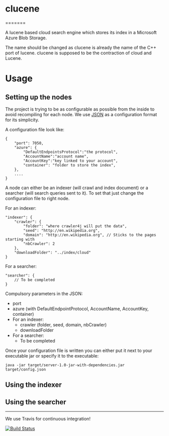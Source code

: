 # clucene
=======

A lucene based cloud search engine which stores its index in a Microsoft Azure Blob Storage.

The name should be changed as clucene is already the name of the C++ port of lucene. clucene is supposed to be the contraction of cloud and Lucene. 

# Usage

## Setting up the nodes

The project is trying to be as configurable as possible from the inside to avoid recompiling for each node.
We use [JSON](http://json.org/) as a configuration format for its simplicity.

A configuration file look like:

    {
        "port": 7050,
        "azure": {
            "DefaultEndpointsProtocol":"the protocol",
            "AccountName":"account name",
            "AccountKey":"key linked to your account",
            "container": "folder to store the index",
        },
        ....
    }

A node can either be an indexer (will crawl and index document) or a searcher (will search queries sent to it). To set that just change the configuration file to right node.

For an indexer:

    "indexer": {
        "crawler": {
            "folder": "where crawler4j will put the data",
            "seed": "http://en.wikipedia.org",
            "domain": "http://en.wikipedia.org", // Sticks to the pages starting with
            "nbCrawler": 2
        },
        "downloadFolder": "../index/cloud"
    } 

For a searcher:

    "searcher": {
        // To be completed
    }

Compulsory parameters in the JSON:

*   port
*   azure (with DefaultEndpointProtocol, AccountName, AccountKey, container)
*   For an indexer:
    *   crawler (folder, seed, domain, nbCrawler)
    *   downloadFolder
*   For a searcher:
    * To be completed

Once your configuration file is written you can either put it next to your executable jar or specify it to the executable:

    java -jar target/server-1.0-jar-with-dependencies.jar target/config.json 

## Using the indexer

## Using the searcher

------------------------

We use Travis for continuous integration! 

[![Build Status](https://secure.travis-ci.org/lahabana/clucene.png)](http://travis-ci.org/lahabana/clucene)
